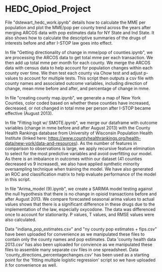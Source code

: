 # HEDC_Opiod_Project
File "dstewart_hedc_work.ipynb" details how to calculate the MME per population and plot the MME/pop per county trend across the years after merging ARCOS data with pop estimates data for NY State and Ind State. It also shows how to calculate the descriptive summaries of the drugs of interests before and after I-STOP law goes into effect.

In file "Getting directionality of change in mme/pop of counties.ipynb", we are processing the ARCOS data to get total mme per each transaction. We then add up total mme per month for each county. We merge the ARCOS data with census data to help account for population changes within each county over time. We then test each county via Chow test and adjust p-values to account for multiple tests. This script then outputs a csv file with county names and associated outcome variables, including direction of change, mean mme before and after, and percentage of change in mme.

In file "creating county map.ipynb", we generate a map of New York Counties, color coded based on whether these counties have increased, decreased, or not changed in total mme per person after I-STOP became effective (August 2013).

In file "Fitting logit w/ SMOTE.ipynb", we merge our dataframe with outcome variables (change in mme before and after August 2013) with the County Health Rankings database from University of Wisconsin Population Health Institute (linked here: https://www.countyhealthrankings.org/health-data/new-york/data-and-resources). As the number of features in comparison to observations is large, we apply recursive feature elimination to select for the most predictive variables and avoid overfitting our model. As there is an imbalance in outcomes within our dataset (41 counties decreased vs 9 increased), we also have applied synthetic minority oversampling technique when training the model. We have also generated an ROC and classification matrix to help evaluate performance of the model in this script.

In file "Arima_model (9).ipynb", we create a SARIMA model testing against the null hypothesis that there is no change in opioid transactions before and after August 2013. We compare forecasted seasonal arima values to actual values shows that there is a significant difference in these drugs due to the implementation of the law, especially oxycodone. The data was differenced once to account for stationarity. P values, T values, and RMSE values were also calculated.

Data "indiana_pop_estimates.csv" and "ny county pop estimates + fips.csv" have been uploaded for convenience as we manipulated these files to contain only the county names and pop estimates.
Data 'county health data 2013.csv' has also been uploaded for convience as we manipulated these files to assemble many separate csv files in one spreadsheet.
Data 'county_directions_percentagechanges.csv' has been used as a starting point for the 'fitting multiple logistic regression' script so we have uploaded it for convenience as well.


